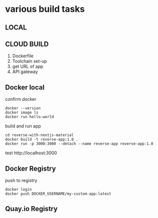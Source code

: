 # various build tasks

## LOCAL

## CLOUD BUILD
1. Dockerfile
2. Toolchain set-up
3. get URL of app
4. API gateway


## Docker local
confirm docker
```
docker --version
docker image ls
docker run hello-world
```

build and run app
```
cd reverse-with-nextjs-material
docker build -t reverse-app:1.0 .
docker run -p 3000:3000 --detach --name reverse-app reverse-app:1.0
```
test http://localhost:3000

## Docker Registry
push to registry
```
docker login
docker push DOCKER_USERNAME/my-custom-app:latest
```

## Quay.io Registry

